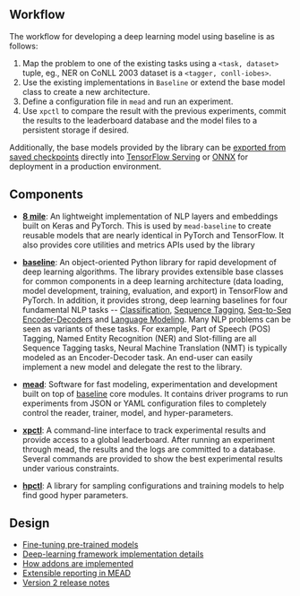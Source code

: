 ## Workflow

The workflow for developing a deep learning model using baseline is as follows:

1. Map the problem to one of the existing tasks using a `<task, dataset>`
   tuple, eg., NER on CoNLL 2003 dataset is a `<tagger, conll-iobes>`.
2. Use the existing implementations in `Baseline` or extend the base model class
   to create a new architecture.
3. Define a configuration file in `mead` and run an experiment.
4. Use `xpctl` to compare the result with the previous experiments, commit the
   results to the leaderboard database and the model files to a persistent
   storage if desired.

Additionally, the base models provided by the library can be
[exported from saved checkpoints](export.md) directly into
[TensorFlow Serving](https://www.tensorflow.org/serving/) or [ONNX]() for deployment in a
production environment.

## Components

- [**8 mile**](../layers/eight_mile): An lightweight implementation of NLP layers and embeddings built on Keras and PyTorch.  This is used
  by `mead-baseline` to create reusable models that are nearly identical in PyTorch and TensorFlow.  It also provides
  core utilities and metrics APIs used by the library
  
- [**baseline**](baseline.md): An object-oriented Python library for
  rapid development of deep learning algorithms. The library provides extensible
  base classes for common components in a deep learning architecture (data
  loading, model development, training, evaluation, and export) in TensorFlow and
  PyTorch. In addition, it provides strong, deep learning baselines
  for four fundamental NLP tasks -- [Classification](classify.md),
  [Sequence Tagging](tagging.md), [Seq-to-Seq Encoder-Decoders](seq2seq.md)
  and [Language Modeling](lm.md). Many NLP problems can be seen as
  variants of these tasks. For example, Part of Speech (POS) Tagging, Named
  Entity Recognition (NER) and Slot-filling are all Sequence Tagging tasks,
  Neural Machine Translation (NMT) is typically modeled as an Encoder-Decoder
  task. An end-user can easily implement a new model and delegate the rest to
  the library.

- [**mead**](mead.md): Software for fast modeling, experimentation
  and development built on top of [baseline](docs/baseline.md) core modules. It contains driver programs to run experiments from JSON or YAML
  configuration files to completely control the reader, trainer, model, and
  hyper-parameters. 

- [**xpctl**](xpctl.md): A command-line interface to track experimental
  results and provide access to a global leaderboard. After running an
  experiment through mead, the results and the logs are committed to a database.
  Several commands are provided to show the best experimental results under
  various constraints.

- [**hpctl**](hpctl.md): A library for sampling configurations and training
  models to help find good hyper parameters.

## Design

- [Fine-tuning pre-trained models](fine-tuning.md)
- [Deep-learning framework implementation details](fw.md)
- [How addons are implemented](addons.md)
- [Extensible reporting in MEAD](reporting.md)
- [Version 2 release notes](v2.md)
